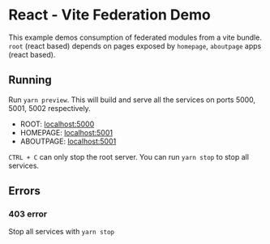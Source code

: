 # React - Vite Federation Demo

This example demos consumption of federated modules from a vite bundle. `root` (react based) depends on pages exposed by `homepage`, `aboutpage` apps (react based).

## Running

Run `yarn preview`. This will build and serve all the services on ports 5000, 5001, 5002 respectively.

- ROOT: [localhost:5000](http://localhost:5000/)
- HOMEPAGE: [localhost:5001](http://localhost:5001/)
- ABOUTPAGE: [localhost:5001](http://localhost:5002/)

`CTRL + C` can only stop the root server. You can run `yarn stop` to stop all services.

## Errors

### 403 error

Stop all services with `yarn stop`
